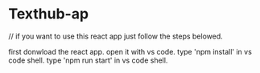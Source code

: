 # Texthub-ap
// if you want to use this react app just follow the steps belowed.

first donwload the react app.
open it with vs code.
type 'npm install' in vs code shell.
type 'npm run start' in vs code shell.
